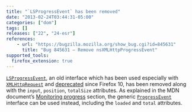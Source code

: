 ```yaml
---
title: "`LSProgressEvent` has been removed"
date: "2013-02-24T03:44:31-05:00"
categories: ["dom"]
tags: []
releases: ["22", "24-esr"]
references:
    - url: "https://bugzilla.mozilla.org/show_bug.cgi?id=845631"
      title: "Bug 845631 – Remove nsXMLHttpProgressEvent"
supported_tools:
  firefox_extension: true
---
```

[`LSProgressEvent`](https://www.w3.org/TR/DOM-Level-3-LS/load-save.html#LS-LSProgressEvent), an old interface which has been used especially with [`XMLHttpRequest`](https://developer.mozilla.org/docs/Web/API/XMLHttpRequest) and [deprecated](https://bugzilla.mozilla.org/show_bug.cgi?id=616672) since Firefox 10, has been removed along with the `input`, `position`, `totalSize` attributes. As explained in the MDN document’s [Monitoring progress](https://developer.mozilla.org/docs/Web/API/XMLHttpRequest/Using_XMLHttpRequest#Monitoring_progress) section, the generic [`ProgressEvent`](https://developer.mozilla.org/docs/Web/API/ProgressEvent) interface can be used instead, including the `loaded` and `total` attributes.
